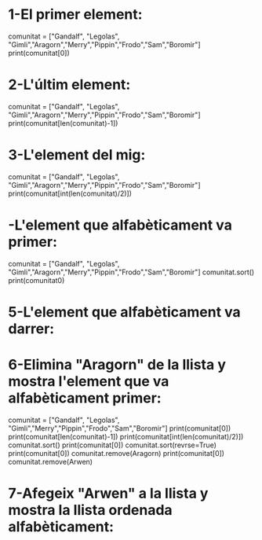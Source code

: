 # 1-El primer element:
comunitat = ["Gandalf", "Legolas", "Gimli","Aragorn","Merry","Pippin","Frodo","Sam","Boromir"]
print(comunitat[0])

# 2-L'últim element:
comunitat = ["Gandalf", "Legolas", "Gimli","Aragorn","Merry","Pippin","Frodo","Sam","Boromir"]
print(comunitat[len(comunitat)-1])

# 3-L'element del mig:
comunitat = ["Gandalf", "Legolas", "Gimli","Aragorn","Merry","Pippin","Frodo","Sam","Boromir"]
print(comunitat[int(len(comunitat)/2)])

# -L'element que alfabèticament va primer:
comunitat = ["Gandalf", "Legolas", "Gimli","Aragorn","Merry","Pippin","Frodo","Sam","Boromir"]
comunitat.sort()
print(comunitat0)

# 5-L'element que alfabèticament va darrer:

# 6-Elimina "Aragorn" de la llista y mostra l'element que va alfabèticament primer:
comunitat = ["Gandalf", "Legolas", "Gimli","Merry","Pippin","Frodo","Sam","Boromir"]
print(comunitat[0])
print(comunitat[len(comunitat)-1])
print(comunitat[int(len(comunitat)/2)])
comunitat.sort()
print(comunitat[0])
comunitat.sort(revrse=True)
print(comunitat[0])
comunitat.remove(Aragorn)
print(comunitat[0])
comunitat.remove(Arwen)
# 7-Afegeix "Arwen" a la llista y mostra la llista ordenada alfabèticament:


